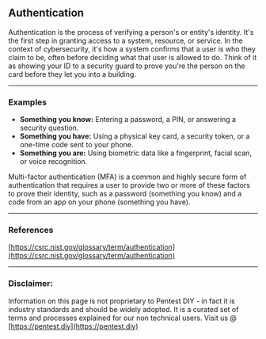 ## Authentication

Authentication is the process of verifying a person's or entity's identity. It's the first step in granting access to a system, resource, or service. In the context of cybersecurity, it's how a system confirms that a user is who they claim to be, often before deciding what that user is allowed to do. Think of it as showing your ID to a security guard to prove you're the person on the card before they let you into a building.

-----

### Examples

  * **Something you know:** Entering a password, a PIN, or answering a security question.
  * **Something you have:** Using a physical key card, a security token, or a one-time code sent to your phone.
  * **Something you are:** Using biometric data like a fingerprint, facial scan, or voice recognition.

Multi-factor authentication (MFA) is a common and highly secure form of authentication that requires a user to provide two or more of these factors to prove their identity, such as a password (something you know) and a code from an app on your phone (something you have).

-----

### References

[https://csrc.nist.gov/glossary/term/authentication](https://csrc.nist.gov/glossary/term/authentication)

-----

### Disclaimer:

Information on this page is not proprietary to Pentest DIY - in fact it is industry standards and should be widely adopted. It is a curated set of terms and processes explained for our non technical users.
Visit us @ [https://pentest.diy](https://pentest.diy)